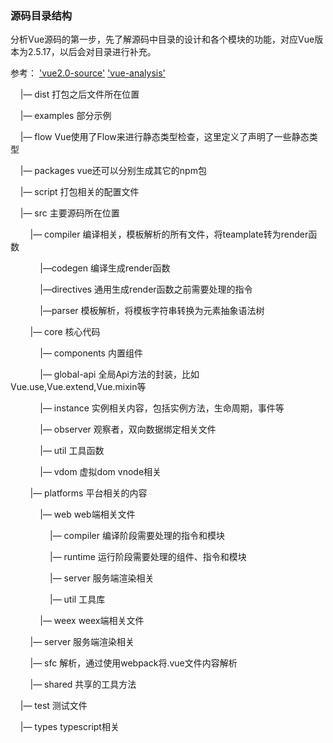 ###  源码目录结构
分析Vue源码的第一步，先了解源码中目录的设计和各个模块的功能，对应Vue版本为2.5.17，以后会对目录进行补充。

参考： ['vue2.0-source'](https://github.com/liutao/vue2.0-source)  ['vue-analysis'](https://github.com/ustbhuangyi/vue-analysis)

    |—  dist 打包之后文件所在位置

    |—  examples 部分示例

    |—  flow Vue使用了Flow来进行静态类型检查，这里定义了声明了一些静态类型

    |—  packages vue还可以分别生成其它的npm包
    
    |—  script 打包相关的配置文件

    |—  src 主要源码所在位置

        |— compiler 编译相关，模板解析的所有文件，将teamplate转为render函数

            |—codegen 编译生成render函数

            |—directives 通用生成render函数之前需要处理的指令

            |—parser 模板解析，将模板字符串转换为元素抽象语法树

        |—  core 核心代码

            |— components 内置组件

            |— global-api  全局Api方法的封装，比如Vue.use,Vue.extend,Vue.mixin等

            |— instance 实例相关内容，包括实例方法，生命周期，事件等

            |— observer 观察者，双向数据绑定相关文件

            |— util 工具函数

            |— vdom 虚拟dom vnode相关

        |— platforms 平台相关的内容

            |— web web端相关文件

                |— compiler 编译阶段需要处理的指令和模块

                |— runtime 运行阶段需要处理的组件、指令和模块

                |— server 服务端渲染相关

                |— util 工具库

            |— weex weex端相关文件

        |— server 服务端渲染相关
	
        |— sfc 解析，通过使用webpack将.vue文件内容解析

        |— shared 共享的工具方法

    |—  test 测试文件
    
    |—  types typescript相关
